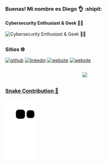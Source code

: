 ### Buenas! Mi nombre es Diego :ok_hand: :shipit:
#### Cybersecurity Enthusiast & Geek 👨‍💻
![Cybersecurity Enthusiast & Geek 👨‍💻](https://w.wallhaven.cc/full/yj/wallhaven-yjvppx.jpg)

##

### Sitios :globe_with_meridians: 


[<img src='https://img.shields.io/badge/GitHub-100000?style=for-the-badge&logo=github&logoColor=white' alt='github' height='40'>](https://github.com/diegosope)  [<img src='https://img.shields.io/badge/LinkedIn-0077B5?style=for-the-badge&logo=linkedin&logoColor=white' alt='linkedin' height='40'>](https://www.linkedin.com/in/diego-sg/)  [<img src='https://img.shields.io/badge/Website-MiniBio-brightgreen' alt='website' height='40'>](https://minibio-diegosg.vercel.app/)
 [<img src='https://img.shields.io/badge/Website-Miniweb-blueviolet' alt='website' height='40'>](https://diegosope.github.io/)
 
 ##
  
<div align="center">
  <a href="https://github.com/diegosope" target="_blank">
  <img height="180em" src="https://github-readme-stats.vercel.app/api/top-langs/?username=diegosope&layout=compact&langs_count=20&theme=blue-green"/>
</div>
 
 ##

  ### Snake Contribution :snake:
  
![Snake animation](https://github.com/diegosope/diegosope/blob/output/github-contribution-grid-snake.svg)

